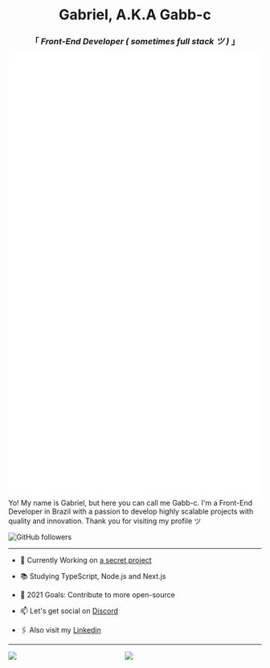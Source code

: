 <div align="center" justify="center">
 
<h1>Gabriel, A.K.A Gabb-c</h1>
<h3> 「  <em>Front-End Developer ( sometimes full stack ツ ) </em>  」 </h3>

</div>

<img align="right" alt="Metrics" src="https://github.com/Gabb-c/Gabb-c/blob/main/github-metrics.svg" />

<p align="left" >
Yo! My name is Gabriel, but here you can call me Gabb-c. I'm a Front-End Developer in Brazil with a passion to develop highly scalable projects with quality and innovation. Thank you for visiting my profile ツ
<br/>
</p>

<img alt="GitHub followers" src="https://img.shields.io/github/followers/Gabb-c?style=social" />

----
 - 🔭 Currently Working on [a secret project](https://www.youtube.com/watch?v=dQw4w9WgXcQ)

 - 📚 Studying TypeScript, Node.js and Next.js

 - 🏹 2021 Goals: Contribute to more open-source

 - 📫 Let's get social on [Discord](https://discordapp.com/users/345609067181375490/)

 - 🖇 Also visit my [Linkedin](https://www.linkedin.com/in/gabriel-da-cunha/)
----

<img align="left" width="46%" src="https://github-readme-stats.vercel.app/api?username=Gabb-c&count_private=true&show_icons=true&theme=tokyonight" />
<img width="46%" align="left" src="https://github-readme-stats.vercel.app/api/top-langs/?username=Gabb-c&layout=compact&theme=tokyonight" />
<!-- If you're using "main" as default branch
![Metrics](https://github.com/Gabb-c/Gabb-c/blob/main/github-metrics.svg)
-->
